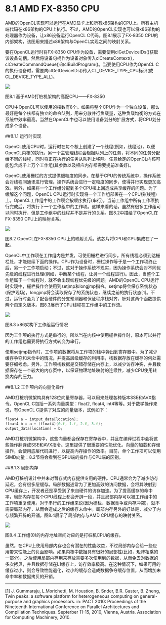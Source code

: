 # 8.1 AMD FX-8350 CPU

AMD的OpenCL实现可以运行在AMD显卡上和所有x86架构的CPU上。所有主机端代码在x86架构的CPU上执行。不过，AMD的OpenCL实现也可以将x86架构的处理器作为设备，让x86设备运行OpenCL C代码。图8.1展示了FX-8350 CPU的内部架构，该图用来描述x86架构与OpenCL实现之间的映射关系。

要在OpenCL运行时将FX-8350 CPU作为设备，需要使用clGetDeviceIDs()获取该设备句柄。然后将设备句柄作为设备对象传入clCreateContext()，clCreateCommandQueue()和clBuildProgram()。当要使用CPU作为OpenCL C的执行设备时，需要向clGetDeviceIDs()传入CL_DEVICE_TYPE_CPU标识(或CL_DEVICE_TYPE_ALL)。

![](../../images/chapter8/8-1.png)

图8.1 基于AMD打桩机架构的高配CPU——FX-8350

CPU中OpenCL可以使用的核数有8个。如果将整个CPU作为一个独立设备，那么最好是每个核都有独立的命令队列，用来分散并行负载量，这种负载均衡的方式在系统中效率最高。当然在OpenCL中也可以使用设备划分的扩展方式，将CPU划分成多个设备。

##8.1.1 运行时实现

OpenCL使用CPU时，运行时在每个核上创建了一个线程(例如，线程池)，以便OpenCL内核的执行。另一个主管理线程会根据队列上的任务，将不同的任务分配给不同的线程，同时将正在执行的任务从队列上移除。任意给定的OpenCL内核可能包含成千上万个工作组(其参数以及相应内存都需要提前准备好)。

OpenCL使用栅栏的方式提供细粒度的同步。在基于CPU的传统系统中，操作系统会对线程间通讯进行管理，操作系统会进行一定粒度的同步，使得并行实现更加高效。另外，如果将一个工作组分配到多个CPU核上回造成共享缓存的问题。为了缓解这个问题，OpenCL CPU运行时实现将一个工作组部署在一个CPU核(线程)上。OpenCL工作组中的工作项会按顺序执行(串行)。当前工作组中所有工作项执行完成后，将执行下一个工作组中的工作项。这样来看的话，虽然有很多工作组可以同时执行，但是工作组中的线程并不是并行的关系。图8.2中描绘了OpenCL在FX-8350 CPU上的映射关系。

![](../../images/chapter8/8-2.png)

图8.2 OpenCL在FX-8350 CPU上的映射关系。该芯片将CPU和GPU集成在了一起。

OpenCL中工作项在工作组内是并发，可使用栅栏进行同步。所有线程必须到达栅栏处，才能继续下面的操作。CPU作为设备时，栅栏操作等于是一个工作项终止后，另一个工作项启动；不过，这对于操作系统不现实，因为操作系统会对不同优先级的线程进行处理(例如，中断某个线程，让另一个线程进行)。因此，当整个工作组属于一个线程时，就不会出现线程优先级的问题。AMD的OpenCL CPU运行时实现中，栅栏操作会使用到setjmp和longjmp指令。setjmp将会保存系统状态(保护现场)，longjmp将会读取保存了的系统状态，继续之前的执行状态[1]。不过，运行时会为了配合硬件的分支预测器和保证程序栈对齐，针对这两个函数提供两个自定义版本。图8.3展示了CPU线程在工作组中的工作流。

![](../../images/chapter8/8-3.png)

图8.3 x86架构下工作组运行情况

因为工作项的执行方式是串行的，所以当在内核中使用栅栏操作时，原本可以并行的工作组也需要将执行方式转变为串行。

使用setjmp指令时，工作项的数据将从工作项的栈中弹出到寄存器中。为了减少缓存争夺和未命中的情况，并提高层级缓存的利用率，栈数据存放在缓存的何处需要仔细考虑。另外，工作项栈数据是交错存储在内存上，以减少访存冲突，并且数据保存在一个较大的内存页中，以保证物理地址映射的连续性，减少CPU使用转换内存的压力。

##8.1.2 工作项内的向量化操作

AMD打桩机微架构具有128位向量寄存器，可以用来处理各种版本SSE和AVX指令。OpenCL C包括一系列向量类型：float2, float4, int4等等。对于数学操作来说，有OpenCL C提供了对应的向量版本，式例如下：

```c++
float4 a = intput_data[location];
float4 b = a + (float4)(0.f, 1.f, 2.f, 3.f);
output_data[location] = b;
```

AMD打桩机微架构中，这些向量都会保存在寄存器中，并且在编译过程中会将这些操作翻译成SSE和AVX指令。这里提供了很重要的性能优化。向量的加载和存储操作，会使用底层代码进行，以提高内存操作的效率。目前，单个工作项可以使用SIMD向量：8.2节将会看到在GPU端的操作与CPU端的区别。

##8.1.3 局部内存

AMD打桩机设计中并未对暂存式内存提供专用的硬件。CPU通常会为了减少访存延迟，会有很多层缓存。局部数据通常为了更加高效的访问数据，会将其映射到CPU缓存上，开发者还是享受到了来自硬件的访存加速。为了提高缓存的命中率，局部内存在每个CPU线程上都会开辟一段，并且局部内存可以被工作组中的工作项重复使用。对于串行的工作组来说(因为栅栏、数据竞争或内存冲突)，就不需要局部内存，从而会造成之后的缓存未命中。局部内存另外的好处是，减少了内存频繁开辟的开销。图8.4展示了局部内存与AMD CPU缓存的映射关系。

![](../../images/chapter8/8-4.png)

图8.4 工作组(0)的内存地址空间对应的是打桩机CPU的缓存。

虽然，在CPU上使用局部内存也会有潜在的性能收益，不过局部内存会给一些应用带来性能上的负面影响。如果内核中数据具有很好的局部性(比如，矩阵相乘的一部分)，之后使用局部内存用来存放需要多次使用到的数据，从而免去对数据的多次拷贝，并且数据存储在L1缓存上，访存效率极高。在这种情况下，如果可用的缓存过小，则会导致性能退化，过小的缓存会造成数据争夺缓存位置，从而增加未命中率和数据拷贝的开销。

-------

[1] J. Gummaraju, L.Morichetti, M. Houstion, B. Snder, B.R. Gaster, B. Zheng, Twin peaks: a software platform for heterogeneous computing on general-purpose and graphics processors. in: PACT 2010: Proceedings of the Nineteenth International Conference on Parallel Architectures and Complilation Techniques. Septerber 11-15, 2010, Vienna, Austria.  Association for Computing Machinery, 2010.
